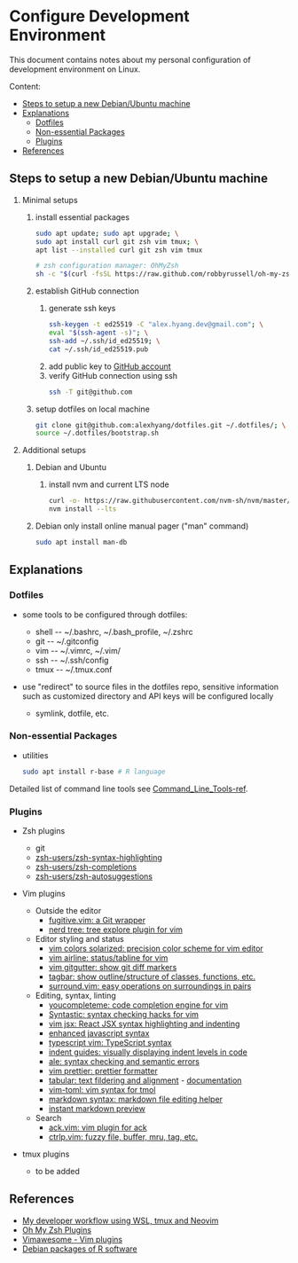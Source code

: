 # Configure Development Environment

This document contains notes about my personal configuration of development environment on Linux.

Content:

* [Steps to setup a new Debian/Ubuntu machine](#steps-to-setup-a-new-debian/ubuntu-machine)
* [Explanations](#explanations)
  * [Dotfiles](#dotfiles)
  * [Non-essential Packages](#non-essential-packages)
  * [Plugins](#plugins)
* [References](#references)

## Steps to setup a new Debian/Ubuntu machine
1.  Minimal setups
    1.  install essential packages
        ```sh
        sudo apt update; sudo apt upgrade; \
        sudo apt install curl git zsh vim tmux; \
        apt list --installed curl git zsh vim tmux

        # zsh configuration manager: OhMyZsh
        sh -c "$(curl -fsSL https://raw.github.com/robbyrussell/oh-my-zsh/master/tools/install.sh)" 
        ```

    1.  establish GitHub connection
        1.  generate ssh keys
            ```sh
            ssh-keygen -t ed25519 -C "alex.hyang.dev@gmail.com"; \
            eval "$(ssh-agent -s)"; \
            ssh-add ~/.ssh/id_ed25519; \
            cat ~/.ssh/id_ed25519.pub 
            ```
        1.  add public key to [GitHub account](https://github.com/settings/keys)
        1.  verify GitHub connection using ssh
            ```sh
            ssh -T git@github.com 
            ```

    1.  setup dotfiles on local machine
        ```sh
        git clone git@github.com:alexhyang/dotfiles.git ~/.dotfiles/; \
        source ~/.dotfiles/bootstrap.sh
        ```

1.  Additional setups
    1.  Debian and Ubuntu
        1.  install nvm and current LTS node
            ```sh
            curl -o- https://raw.githubusercontent.com/nvm-sh/nvm/master/install.sh | bash
            nvm install --lts
            ```

    1.  Debian only
        install online manual pager ("man" command)
        ```sh
        sudo apt install man-db
        ```

## Explanations
### Dotfiles
*   some tools to be configured through dotfiles:
    *   shell -- ~/.bashrc, ~/.bash_profile, ~/.zshrc 
    *   git -- ~/.gitconfig
    *   vim -- ~/.vimrc, ~/.vim/
    *   ssh -- ~/.ssh/config
    *   tmux -- ~/.tmux.conf

*   use "redirect" to source files in the dotfiles repo, sensitive information such as customized directory and API keys will be configured locally
    *   symlink, dotfile, etc.

### Non-essential Packages
*   utilities
    ```bash
    sudo apt install r-base # R language
    ```

Detailed list of command line tools see [Command_Line_Tools-ref](https://github.com/alexhyang/dotfiles/blob/main/refs/command-life-tools-ref.md).


### Plugins
*   Zsh plugins
    *   git
    *   [zsh-users/zsh-syntax-highlighting](https://github.com/zsh-users/zsh-syntax-highlighting)
    *   [zsh-users/zsh-completions](https://github.com/zsh-users/zsh-completions)
    *   [zsh-users/zsh-autosuggestions](https://github.com/zsh-users/zsh-autosuggestions)

*   Vim plugins
    *   Outside the editor
        *   [fugitive.vim: a Git wrapper](https://vimawesome.com/plugin/fugitive-vim)
        *   [nerd tree: tree explore plugin for vim](https://vimawesome.com/plugin/nerdtree-red)
    *   Editor styling and status
        *   [vim colors solarized: precision color scheme for vim editor](https://vimawesome.com/plugin/vim-colors-solarized-ours)
        *   [vim airline: status/tabline for vim](https://vimawesome.com/plugin/vim-airline-superman)
        *   [vim gitgutter: show git diff markers](https://vimawesome.com/plugin/vim-gitgutter)
        *   [tagbar: show outline/structure of classes, functions, etc.](https://vimawesome.com/plugin/tagbar)
        *   [surround.vim: easy operations on surroundings in pairs](https://vimawesome.com/plugin/surround-vim)
    *   Editing, syntax, linting
        *   [youcompleteme: code completion engine for vim](https://vimawesome.com/plugin/youcompleteme)
        *   [Syntastic: syntax checking hacks for vim](https://vimawesome.com/plugin/syntastic)
        *   [vim jsx: React JSX syntax highlighting and indenting](https://vimawesome.com/plugin/vim-jsx)
        *   [enhanced javascript syntax](https://vimawesome.com/plugin/enhanced-javascript-syntax)
        *   [typescript vim: TypeScript syntax](https://vimawesome.com/plugin/typescript-vim)
        *   [indent guides: visually displaying indent levels in code](https://vimawesome.com/plugin/indent-guides)
        *   [ale: syntax checking and semantic errors](https://vimawesome.com/plugin/ale)
        *   [vim prettier: prettier formatter](https://vimawesome.com/plugin/vim-prettier-who-speaks)
        *   [tabular: text fildering and alignment](https://vimawesome.com/plugin/tabular) - [documentation](https://raw.githubusercontent.com/godlygeek/tabular/master/doc/Tabular.txt)
        *   [vim-toml: vim syntax for tmol](https://github.com/cespare/vim-toml)
        *   [markdown syntax: markdown file editing helper](https://vimawesome.com/plugin/markdown-syntax)
        *   [instant markdown preview](https://vimawesome.com/plugin/instant-markdown-vim)
    *   Search
        *   [ack.vim: vim plugin for ack](https://vimawesome.com/plugin/ack-vim)
        *   [ctrlp.vim: fuzzy file, buffer, mru, tag, etc.](https://vimawesome.com/plugin/ctrlp-vim-everything-has-changed)

*   tmux plugins
    *   to be added

## References
*   [My developer workflow using WSL, tmux and Neovim](https://dev.to/nexxeln/my-developer-workflow-using-wsl-tmux-and-neovim-55f5)
*   [Oh My Zsh Plugins](https://github.com/ohmyzsh/ohmyzsh/wiki/Plugins)
*   [Vimawesome - Vim plugins](https://vimawesome.com/)
*   [Debian packages of R software](https://cran.r-project.org/bin/linux/debian/)
